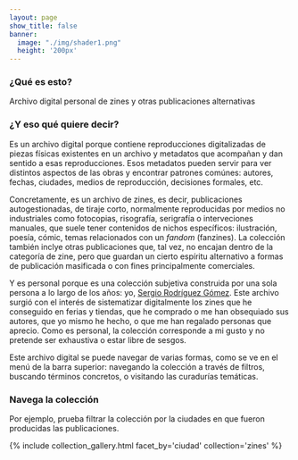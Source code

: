 ```yaml
---
layout: page
show_title: false
banner:
  image: "./img/shader1.png"
  height: '200px'
---
```


### ¿Qué es esto?

Archivo digital personal de zines y otras publicaciones alternativas

### ¿Y eso qué quiere decir?

Es un archivo digital porque contiene reproducciones digitalizadas de piezas físicas existentes en un archivo y metadatos que acompañan y dan sentido a esas reproducciones. Esos metadatos pueden servir para ver distintos aspectos de las obras y encontrar patrones comúnes: autores, fechas, ciudades, medios de reproducción, decisiones formales, etc.

Concretamente, es un archivo de zines, es decir, publicaciones autogestionadas, de tiraje corto, normalmente reproducidas por medios no industriales como fotocopias, risografía, serigrafía o interveciones manuales, que suele tener contenidos de nichos específicos: ilustración, poesía, cómic, temas relacionados con un *fandom* (fanzines). La colección también inclye otras publicaciones que, tal vez, no encajan dentro de la categoría de zine, pero que guardan un cierto espíritu alternativo a formas de publicación masificada o con fines principalmente comerciales.

Y es personal porque es una colección subjetiva construida por una sola persona a lo largo de los años: yo, <a href="srsergiorodriguez.github.io" target="_blank">Sergio Rodríguez Gómez</a>. Este archivo surgió con el interés de sistematizar digitalmente los zines que he conseguido en ferias y tiendas, que he comprado o me han obsequiado sus autores, que yo mismo he hecho, o que me han regalado personas que aprecio. Como es personal, la colección corresponde a mi gusto y no pretende ser exhaustiva o estar libre de sesgos.

Este archivo digital se puede navegar de varias formas, como se ve en el menú de la barra superior: navegando la colección a través de filtros, buscando términos concretos, o visitando las curadurías temáticas.

### Navega la colección

Por ejemplo, prueba filtrar la colección por la ciudades en que fueron producidas las publicaciones.

{% include collection_gallery.html facet_by='ciudad' collection='zines' %}
